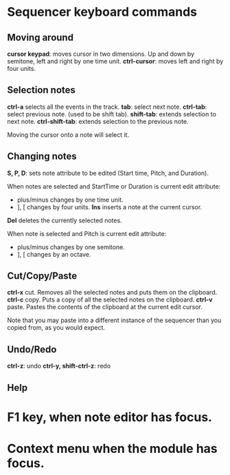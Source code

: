 # Sequencer keyboard commands

## Moving around

**cursor keypad**: moves cursor in two dimensions. Up and down by semitone, left and right by one time unit.
**ctrl-cursor**: moves left and right by four units.

## Selection notes

**ctrl-a** selects all the events in the track.
**tab**: select next note.
**ctrl-tab**: select previous note. (used to be shift tab).
**shift-tab**: extends selection to next note.
**ctrl-shift-tab**: extends selection to the previous note.

Moving the cursor onto a note will select it.

## Changing notes

**S, P, D**: sets note attribute to be edited (Start time, Pitch, and Duration).

When notes are selected and StartTime or Duration is current edit attribute:

* plus/minus changes by one time unit.
* ], [ changes by four units.
**Ins** inserts a note at the current cursor.

**Del** deletes the currently selected notes.

When note is selected and Pitch is current edit attribute:

* plus/minus changes by one semitone.
* ], [ changes by an octave.

## Cut/Copy/Paste

**ctrl-x** cut. Removes all the selected notes and puts them on the clipboard.
**ctrl-c** copy. Puts a copy of all the selected notes on the clipboard.
**ctrl-v** paste. Pastes the contents of the clipboard at the current edit cursor.

Note that you may paste into a different instance of the sequencer than you copied from, as you would expect.

## Undo/Redo

**ctrl-z**: undo
**ctrl-y, shift-ctrl-z**: redo

## Help

# F1 key, when note editor has focus.

# Context menu when the module has focus.
